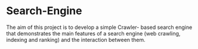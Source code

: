 # Search-Engine
The aim of this project is to develop a simple Crawler- based search engine that demonstrates the main features of a search engine (web crawling, indexing and ranking) and the interaction between them. 
